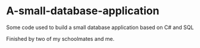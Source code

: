 # A-small-database-application

Some code used to build a small database application based on C# and SQL

Finished by two of my schoolmates and me.
